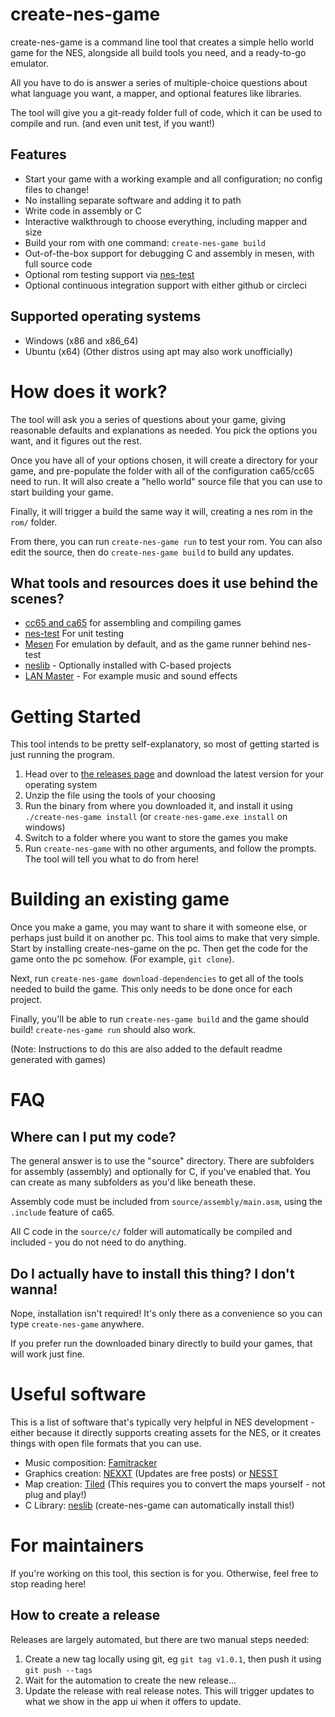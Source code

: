 # create-nes-game

create-nes-game is a command line tool that creates a simple hello world game for the NES, 
alongside all build tools you need, and a ready-to-go emulator. 

All you have to do is answer a series of multiple-choice questions about what 
language you want, a mapper, and optional features like libraries.

The tool will give you a git-ready folder full of code, which it can be used to 
compile and run. (and even unit test, if you want!)

## Features

* Start your game with a working example and all configuration; no config files to change!
* No installing separate software and adding it to path
* Write code in assembly or C
* Interactive walkthrough to choose everything, including mapper and size
* Build your rom with one command: `create-nes-game build`
* Out-of-the-box support for debugging C and assembly in mesen, with full source code
* Optional rom testing support via [nes-test](https://github.com/cppchriscpp/nes-test)
* Optional continuous integration support with either github or circleci

## Supported operating systems

* Windows (x86 and x86_64)
* Ubuntu (x64) (Other distros using apt may also work unofficially)

# How does it work?

The tool will ask you a series of questions about your game, giving reasonable defaults and 
explanations as needed. You pick the options you want, and it figures out the rest.

Once you have all of your options chosen, it will create a directory for your game, and 
pre-populate the folder with all of the configuration ca65/cc65 need to run. It will also
create a "hello world" source file that you can use to start building your game. 

Finally, it will trigger a build the same way it will, creating a nes rom in the `rom/` folder.

From there, you can run `create-nes-game run` to test your rom. You can also edit the source, then do 
`create-nes-game build` to build any updates.

## What tools and resources does it use behind the scenes?

* [cc65 and ca65](https://cc65.github.io/) for assembling and compiling games
* [nes-test](https://cppchriscpp.github.io/nes-test) For unit testing
* [Mesen](https://mesen.ca) For emulation by default, and as the game runner behind nes-test
* [neslib](https://shiru.untergrund.net/) - Optionally installed with C-based projects
* [LAN Master](https://shiru.untergrund.net) - For example music and sound effects 

# Getting Started

This tool intends to be pretty self-explanatory, so most of getting started is just running the program.

1. Head over to [the releases page](https://github.com/cppchriscpp/create-nes-game/releases) and download the latest version for your operating system
2. Unzip the file using the tools of your choosing
3. Run the binary from where you downloaded it, and install it using `./create-nes-game install` (or `create-nes-game.exe install` on windows)
4. Switch to a folder where you want to store the games you make
5. Run `create-nes-game` with no other arguments, and follow the prompts. The tool will tell you what to do from here!

# Building an existing game

Once you make a game, you may want to share it with someone else, or perhaps just build it on another pc.
This tool aims to make that very simple. Start by installing create-nes-game on the pc. Then get the code
for the game onto the pc somehow. (For example, `git clone`). 

Next, run `create-nes-game download-dependencies` to get all of the tools needed to build the game. This only
needs to be done once for each project. 

Finally, you'll be able to run `create-nes-game build` and the game should build! `create-nes-game run` should
also work.

(Note: Instructions to do this are also added to the default readme generated with games)

# FAQ

## Where can I put my code?

The general answer is to use the "source" directory. There are subfolders for assembly (assembly) and
optionally for C, if you've enabled that. You can create as many subfolders as you'd like beneath
these.

Assembly code must be included from `source/assembly/main.asm`, using the `.include` feature of ca65.

All C code in the `source/c/` folder will automatically be compiled and included - you do not need
to do anything.

## Do I actually have to install this thing? I don't wanna!

Nope, installation isn't required! It's only there as a convenience so you can type `create-nes-game`
anywhere.

If you prefer run the downloaded binary directly to build your games, that will work just fine.

# Useful software 

This is a list of software that's typically very helpful in NES development - either because it directly
supports creating assets for the NES, or it creates things with open file formats that you can use.

* Music composition: [Famitracker](https://famitracker.com)
* Graphics creation: [NEXXT](https://www.patreon.com/frankengraphics) (Updates are free posts) or [NESST](https://shiru.untergrund.net/software.shtml)
* Map creation: [Tiled](https://www.mapeditor.org/) (This requires you to convert the maps yourself - not plug and play!) 
* C Library: [neslib](https://shiru.untergrund.net/software.shtml) (create-nes-game can automatically install this!)

# For maintainers

If you're working on this tool, this section is for you. Otherwise, feel free to stop reading here!

## How to create a release

Releases are largely automated, but there are two manual steps needed: 

1. Create a new tag locally using git, eg `git tag v1.0.1`, then push it using `git push --tags`
2. Wait for the automation to create the new release...
3. Update the release with real release notes. This will trigger updates to what we show in the 
   app ui when it offers to update.